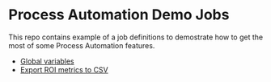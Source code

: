 # Process Automation Demo Jobs
This repo contains example of a job definitions to demostrate how to get the most of some Process Automation features.

 - [Global variables](GlobalVariables)
 - [Export ROI metrics to CSV](ExportROIMetricsToCSV)
